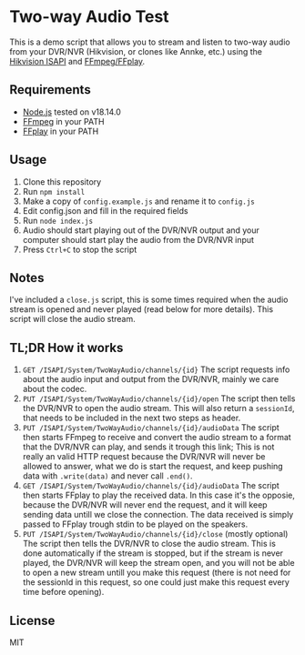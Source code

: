 # Two-way Audio Test

This is a demo script that allows you to stream and listen to two-way audio from your DVR/NVR (Hikvision, or clones like Annke, etc.) using the [Hikvision ISAPI](https://github.com/loozhengyuan/hikvision-sdk/blob/master/resources/isapi.pdf) and [FFmpeg/FFplay](https://ffmpeg.org/).

## Requirements

- [Node.js](https://nodejs.org/en/) tested on v18.14.0
- [FFmpeg](https://ffmpeg.org/) in your PATH
- [FFplay](https://ffmpeg.org/ffplay.html) in your PATH

## Usage

1. Clone this repository
2. Run `npm install`
3. Make a copy of `config.example.js` and rename it to `config.js`
4. Edit config.json and fill in the required fields
5. Run `node index.js`
6. Audio should start playing out of the DVR/NVR output and your computer should start play the audio from the DVR/NVR input
7. Press `Ctrl+C` to stop the script

## Notes

I've included a `close.js` script, this is some times required when the audio stream is opened and never played (read below for more details). This script will close the audio stream.

## TL;DR How it works

1. `GET /ISAPI/System/TwoWayAudio/channels/{id}` The script requests info about the audio input and output from the DVR/NVR, mainly we care about the codec.
2. `PUT /ISAPI/System/TwoWayAudio/channels/{id}/open` The script then tells the DVR/NVR to open the audio stream. This will also return a `sessionId`, that needs to be included in the next two steps as header.
3. `PUT /ISAPI/System/TwoWayAudio/channels/{id}/audioData` The script then starts FFmpeg to receive and convert the audio stream to a format that the DVR/NVR can play, and sends it trough this link; This is not really an valid HTTP request because the DVR/NVR will never be allowed to answer, what we do is start the request, and keep pushing data with `.write(data)` and never call `.end()`.
4. `GET /ISAPI/System/TwoWayAudio/channels/{id}/audioData` The script then starts FFplay to play the received data. In this case it's the opposie, because the DVR/NVR will never end the request, and it will keep sending data untill we close the connection. The data received is simply passed to FFplay trough stdin to be played on the speakers.
5. `PUT /ISAPI/System/TwoWayAudio/channels/{id}/close` (mostly optional) The script then tells the DVR/NVR to close the audio stream. This is done automatically if the stream is stopped, but if the stream is never played, the DVR/NVR will keep the stream open, and you will not be able to open a new stream untill you make this request (there is not need for the sessionId in this request, so one could just make this request every time before opening).

## License

MIT
